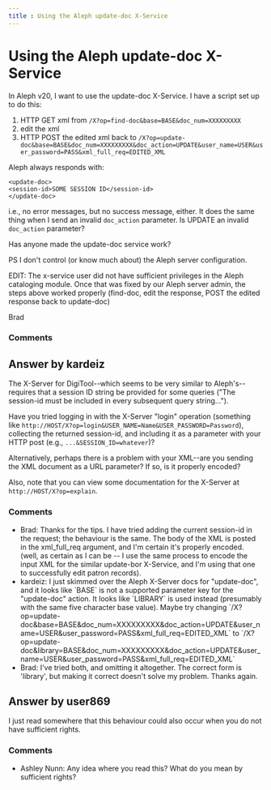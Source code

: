 ```yaml
---
title : Using the Aleph update-doc X-Service
---
```

Using the Aleph update-doc X-Service
=====================
In Aleph v20, I want to use the update-doc X-Service. I have a script
set up to do this:

1.  HTTP GET xml from `/X?op=find-doc&base=BASE&doc_num=XXXXXXXXX`
2.  edit the xml
3.  HTTP POST the edited xml back to
    `/X?op=update-doc&base=BASE&doc_num=XXXXXXXXX&doc_action=UPDATE&user_name=USER&user_password=PASS&xml_full_req=EDITED_XML`

Aleph always responds with:

    <update-doc>
    <session-id>SOME SESSION ID</session-id>
    </update-doc>

i.e., no error messages, but no success message, either. It does the
same thing when I send an invalid `doc_action` parameter. Is UPDATE an
invalid `doc_action` parameter?

Has anyone made the update-doc service work?

PS I don't control (or know much about) the Aleph server configuration.

EDIT: The x-service user did not have sufficient privileges in the Aleph
cataloging module. Once that was fixed by our Aleph server admin, the
steps above worked properly (find-doc, edit the response, POST the
edited response back to update-doc)

Brad

### Comments ###


Answer by kardeiz
----------------
The X-Server for DigiTool--which seems to be very similar to
Aleph's--requires that a session ID string be provided for some queries
("The session-id must be included in every subsequent query string...").

Have you tried logging in with the X-Server "login" operation (something
like `http://HOST/X?op=login&USER_NAME=Name&USER_PASSWORD=Password`),
collecting the returned session-id, and including it as a parameter with
your HTTP post (e.g., `...&SESSION_ID=whatever`)?

Alternatively, perhaps there is a problem with your XML--are you sending
the XML document as a URL parameter? If so, is it properly encoded?

Also, note that you can view some documentation for the X-Server at
`http://HOST/X?op=explain`.

### Comments ###
* Brad: Thanks for the tips. I have tried adding the current session-id in the
request; the behaviour is the same. The body of the XML is posted in the
xml\_full\_req argument, and I'm certain it's properly encoded. (well,
as certain as I can be -- I use the same process to encode the input XML
for the similar update-bor X-Service, and I'm using that one to
successfully edit patron records).
* kardeiz: I just skimmed over the Aleph X-Server docs for "update-doc", and it
looks like \`BASE\` is not a supported parameter key for the
"update-doc" action. It looks like \`LIBRARY\` is used instead
(presumably with the same five character base value). Maybe try changing
\`/X?op=update-doc&base=BASE&doc\_num=XXXXXXXXX&doc\_action=UPDATE&user\_name=USER&user\_password=PASS&xml\_full\_req=EDITED\_XML\`
to
\`/X?op=update-doc&library=BASE&doc\_num=XXXXXXXXX&doc\_action=UPDATE&user\_name=USER&user\_password=PASS&xml\_full\_req=EDITED\_XML\`
* Brad: I've tried both, and omitting it altogether. The correct form is
'library', but making it correct doesn't solve my problem. Thanks again.

Answer by user869
----------------
I just read somewhere that this behaviour could also occur when you do
not have sufficient rights.

### Comments ###
* Ashley Nunn: Any idea where you read this? What do you mean by sufficient rights?

